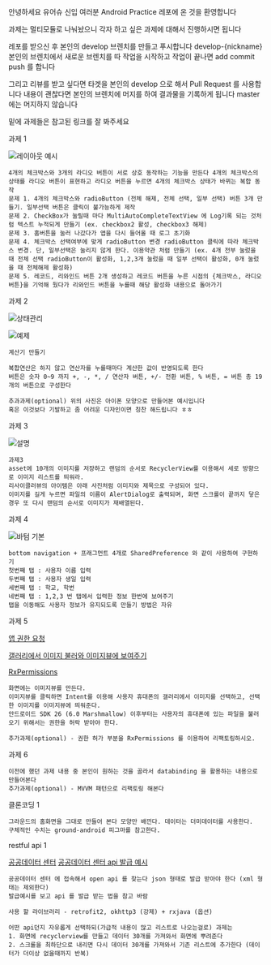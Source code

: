안녕하세요 유어슈 신입 여러분 Android Practice 레포에 온 것을 환영합니다

과제는 멀티모듈로 나눠놨으니 각자 하고 싶은 과제에 대해서 진행하시면 됩니다

레포를 받으신 후 본인의 develop 브렌치를 만들고 푸시합니다 develop-{nickname}
본인의 브렌치에서 새로운 브렌치를 따 작업을 시작하고 작업이 끝나면 add commit push 를 합니다

그리고 리뷰를 받고 싶다면 타겟을 본인의 develop 으로 해서 Pull Request 를 사용합니다
내용이 괜찮다면 본인의 브렌치에 머지를 하여 결과물을 기록하게 됩니다
master 에는 머지하지 않습니다

밑에 과제들은 참고된 링크를 잘 봐주세요

과제 1

![레이아웃 예시](photo5.png)

    4개의 체크박스와 3개의 라디오 버튼이 서로 상호 동작하는 기능을 만든다 4개의 체크박스의 상태를 라디오 버튼이 표현하고 라디오 버튼을 누르면 4개의 체크박스 상태가 바뀌는 복합 동작
    문제 1. 4개의 체크박스와 radioButton (전체 해제, 전체 선택, 일부 선택) 버튼 3개 만들기. 일부선택 버튼은 클릭이 불가능하게 제작
    문제 2. CheckBox가 눌릴때 마다 MultiAutoCompleteTextView 에 Log기록 되는 것처럼 텍스트 누적되게 만들기 (ex. checkbox2 활성, checkbox3 해제)
    문제 3. 홈버튼을 눌러 나갔다가 앱을 다시 들어올 때 로그 초기화
    문제 4. 체크박스 선택여부에 맞게 radioButton 변경 radioButton 클릭에 따라 체크박스 변경. 단, 일부선택은 눌리지 않게 한다. 이용약관 처럼 만들기 (ex. 4개 전부 눌렀을 때 전체 선택 radioButton이 활성화, 1,2,3개 눌렀을 때 일부 선택이 활성화, 0개 눌렀을 때 전체해제 활성화)
    문제 5. 레코드, 리와인드 버튼 2개 생성하고 레코드 버튼을 누른 시점의 {체크박스, 라디오 버튼}을 기억해 뒀다가 리와인드 버튼을 누를때 해당 활성화 내용으로 돌아가기
    
    
과제 2

![상태관리](photo1.png)

![예제](photo2.png)

    계산기 만들기
    
    복합연산은 하지 않고 연산자를 누를때마다 계산한 값이 반영되도록 한다
    버튼은 숫자 0~9 까지 +, -, *, / 연산자 버튼, +/- 전환 버튼, % 버튼, = 버튼 총 19개의 버튼으로 구성한다
    
    추과과제(optional) 위의 사진은 아이폰 모양으로 만들어본 예시입니다
    혹은 이것보다 기발하고 좀 어려운 디자인이면 칭찬 해드립니다 ㅎㅎ 
    
과제 3

![설명](photo3.png)


    과제3
    asset에 10개의 이미지를 저장하고 랜덤의 순서로 RecyclerView를 이용해서 세로 방향으로 이미지 리스트를 띄워라.
    리사이클러뷰의 아이템은 아래 사진처럼 이미지와 제목으로 구성되어 있다.
    이미지를 길게 누르면 파일의 이름이 AlertDialog로 출력되며, 화면 스크롤이 끝까지 닿은 경우 또 다시 랜덤의 순서로 이미지가 재배열된다.
    
과제 4

![바텀 기본](photo4.png)


    bottom navigation + 프래그먼트 4개로 SharedPreference 와 같이 사용하여 구현하기
    첫번째 탭 : 사용자 이름 입력
    두번째 탭 : 사용자 생일 입력
    세번째 탭 : 학교, 학번
    네번째 탭 : 1,2,3 번 탭에서 입력한 정보 한번에 보여주기
    탭을 이동해도 사용자 정보가 유지되도록 만들기 방법은 자유

과제 5

[앱 권한 요청](https://developer.android.com/training/permissions/requesting?hl=ko)

[갤러리에서 이미지 불러와 이미지뷰에 보여주기](https://webnautes.tistory.com/1302)

[RxPermissions](https://github.com/tbruyelle/RxPermissions)

    화면에는 이미지뷰를 만든다.
    이미지뷰를 클릭하면 Intent를 이용해 사용자 휴대폰의 갤러리에서 이미지를 선택하고, 선택한 이미지를 이미지뷰에 띄워준다.
    안드로이드 SDK 26 (6.0 Marshmallow) 이후부터는 사용자의 휴대폰에 있는 파일을 불러오기 위해서는 권한을 허락 받아야 한다.
    
    추가과제(optional) - 권한 허가 부분을 RxPermissions 를 이용하여 리팩토링하시오. 
    
과제 6

    이전에 했던 과제 내용 중 본인이 원하는 것을 골라서 databinding 을 활용하는 내용으로 만들어본다
    추가과제(optional) - MVVM 패턴으로 리팩토링 해본다
    
클론코딩 1

    그라운드의 홈화면을 그대로 만들어 본다 모양만 배낀다. 데이터는 더미데이터를 사용한다.
    구체적인 수치는 ground-android 피그마를 참고한다.

restful api 1

[공공데이터 센터](https://www.data.go.kr/)
[공공데이터 센터 api 발급 예시](https://jeong-pro.tistory.com/m/143)

    공공데이터 센터 에 접속해서 open api 를 찾는다 json 형태로 발급 받아야 한다 (xml 형태는 제외한다)
    발급예시를 보고 api 를 발급 받는 법을 참고 바람
    
    사용 할 라이브러리 - retrofit2, okhttp3 (강제) + rxjava (옵션)
    
    어떤 api던지 자유롭게 선택하되(가급적 내용이 많고 리스트로 나오는걸로) 과제는
    1. 화면에 recyclerview를 만들고 데이터 30개를 가져와서 화면에 뿌려준다
    2. 스크롤을 최하단으로 내리면 다시 데이터 30개를 가져와서 기존 리스트에 추가한다 (데이터가 더이상 없을때까지 반복)